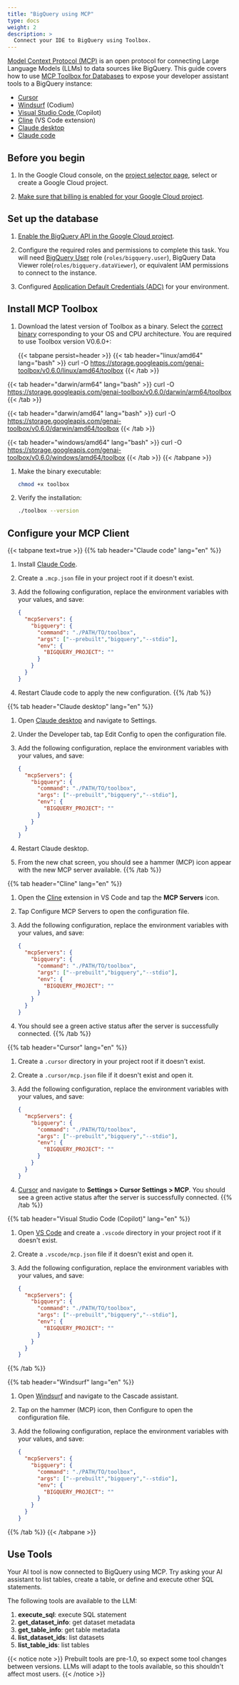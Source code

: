 ```yaml
---
title: "BigQuery using MCP"
type: docs
weight: 2
description: >
  Connect your IDE to BigQuery using Toolbox.
---
```


[Model Context Protocol (MCP)](https://modelcontextprotocol.io/introduction) is an open protocol for connecting Large Language Models (LLMs) to data sources like BigQuery. This guide covers how to use [MCP Toolbox for Databases][toolbox] to expose your developer assistant tools to a BigQuery instance:

* [Cursor][cursor]
* [Windsurf][windsurf] (Codium)
* [Visual Studio Code ][vscode] (Copilot)
* [Cline][cline]  (VS Code extension)
* [Claude desktop][claudedesktop]
* [Claude code][claudecode]

[toolbox]: https://github.com/googleapis/genai-toolbox
[cursor]: #configure-your-mcp-client
[windsurf]: #configure-your-mcp-client
[vscode]: #configure-your-mcp-client
[cline]: #configure-your-mcp-client
[claudedesktop]: #configure-your-mcp-client
[claudecode]: #configure-your-mcp-client

## Before you begin

1. In the Google Cloud console, on the [project selector page](https://console.cloud.google.com/projectselector2/home/dashboard), select or create a Google Cloud project.

1. [Make sure that billing is enabled for your Google Cloud project](https://cloud.google.com/billing/docs/how-to/verify-billing-enabled#confirm_billing_is_enabled_on_a_project).


## Set up the database

1. [Enable the BigQuery API in the Google Cloud project](https://console.cloud.google.com/flows/enableapi?apiid=bigquery.googleapis.com&redirect=https://console.cloud.google.com).

1. Configure the required roles and permissions to complete this task. You will need [BigQuery User](https://cloud.google.com/bigquery/docs/access-control) role (`roles/bigquery.user`), BigQuery Data Viewer role(`roles/bigquery.dataViewer`), or equivalent IAM permissions to connect to the instance.

1. Configured [Application Default Credentials (ADC)](https://cloud.google.com/docs/authentication/set-up-adc-local-dev-environment) for your environment.

## Install MCP Toolbox

1. Download the latest version of Toolbox as a binary. Select the [correct binary](https://github.com/googleapis/genai-toolbox/releases) corresponding to your OS and CPU architecture. You are required to use Toolbox version V0.6.0+:

   <!-- {x-release-please-start-version} -->
   {{< tabpane persist=header >}}
{{< tab header="linux/amd64" lang="bash" >}}
curl -O https://storage.googleapis.com/genai-toolbox/v0.6.0/linux/amd64/toolbox
{{< /tab >}}

{{< tab header="darwin/arm64" lang="bash" >}}
curl -O https://storage.googleapis.com/genai-toolbox/v0.6.0/darwin/arm64/toolbox
{{< /tab >}}

{{< tab header="darwin/amd64" lang="bash" >}}
curl -O https://storage.googleapis.com/genai-toolbox/v0.6.0/darwin/amd64/toolbox
{{< /tab >}}

{{< tab header="windows/amd64" lang="bash" >}}
curl -O https://storage.googleapis.com/genai-toolbox/v0.6.0/windows/amd64/toolbox
{{< /tab >}}
{{< /tabpane >}}
    <!-- {x-release-please-end} -->


1. Make the binary executable:

    ```bash
    chmod +x toolbox
    ```

1. Verify the installation:

    ```bash
    ./toolbox --version
    ```

## Configure your MCP Client

{{< tabpane text=true >}}
{{% tab header="Claude code" lang="en" %}}

1. Install [Claude Code](https://docs.anthropic.com/en/docs/agents-and-tools/claude-code/overview).
1. Create a `.mcp.json` file in your project root if it doesn't exist.
1. Add the following configuration, replace the environment variables with your values, and save:

    ```json
    {
      "mcpServers": {
        "bigquery": {
          "command": "./PATH/TO/toolbox",
          "args": ["--prebuilt","bigquery","--stdio"],
          "env": {
            "BIGQUERY_PROJECT": ""
          }
        }
      }
    }
    ```


1. Restart Claude code to apply the new configuration.
{{% /tab %}}

{{% tab header="Claude desktop" lang="en" %}}

1. Open [Claude desktop](https://claude.ai/download) and navigate to Settings.
1. Under the Developer tab, tap Edit Config to open the configuration file.
1. Add the following configuration, replace the environment variables with your values, and save:

    ```json
    {
      "mcpServers": {
        "bigquery": {
          "command": "./PATH/TO/toolbox",
          "args": ["--prebuilt","bigquery","--stdio"],
          "env": {
            "BIGQUERY_PROJECT": ""
          }
        }
      }
    }
    ```


1. Restart Claude desktop.
1. From the new chat screen, you should see a hammer (MCP) icon appear with the new MCP server available.
{{% /tab %}}

{{% tab header="Cline" lang="en" %}}

1. Open the [Cline](https://github.com/cline/cline) extension in VS Code and tap the **MCP Servers** icon.
1. Tap Configure MCP Servers to open the configuration file.
1. Add the following configuration, replace the environment variables with your values, and save:

    ```json
    {
      "mcpServers": {
        "bigquery": {
          "command": "./PATH/TO/toolbox",
          "args": ["--prebuilt","bigquery","--stdio"],
          "env": {
            "BIGQUERY_PROJECT": ""
          }
        }
      }
    }
    ```


1. You should see a green active status after the server is successfully connected.
{{% /tab %}}

{{% tab header="Cursor" lang="en" %}}

1. Create a `.cursor` directory in your project root if it doesn't exist.
1. Create a `.cursor/mcp.json` file if it doesn't exist and open it.
1. Add the following configuration, replace the environment variables with your values, and save:

    ```json
    {
      "mcpServers": {
        "bigquery": {
          "command": "./PATH/TO/toolbox",
          "args": ["--prebuilt","bigquery","--stdio"],
          "env": {
            "BIGQUERY_PROJECT": ""
          }
        }
      }
    }
    ```


1. [Cursor](https://www.cursor.com/) and navigate to **Settings > Cursor Settings > MCP**. You should see a green active status after the server is successfully connected.
{{% /tab %}}

{{% tab header="Visual Studio Code (Copilot)" lang="en" %}}

1. Open [VS Code](https://code.visualstudio.com/docs/copilot/overview) and create a `.vscode` directory in your project root if it doesn't exist.
1. Create a `.vscode/mcp.json` file if it doesn't exist and open it.
1. Add the following configuration, replace the environment variables with your values, and save:

    ```json
    {
      "mcpServers": {
        "bigquery": {
          "command": "./PATH/TO/toolbox",
          "args": ["--prebuilt","bigquery","--stdio"],
          "env": {
            "BIGQUERY_PROJECT": ""
          }
        }
      }
    }
    ```


{{% /tab %}}

{{% tab header="Windsurf" lang="en" %}}

1. Open [Windsurf](https://docs.codeium.com/windsurf) and navigate to the Cascade assistant.
1. Tap on the hammer (MCP) icon, then Configure to open the configuration file.
1. Add the following configuration, replace the environment variables with your values, and save:

    ```json
    {
      "mcpServers": {
        "bigquery": {
          "command": "./PATH/TO/toolbox",
          "args": ["--prebuilt","bigquery","--stdio"],
          "env": {
            "BIGQUERY_PROJECT": ""
          }
        }
      }
    }
    ```


{{% /tab %}}
{{< /tabpane >}}

## Use Tools

Your AI tool is now connected to BigQuery using MCP. Try asking your AI assistant to list tables, create a table, or define and execute other SQL statements.

The following tools are available to the LLM:

1. **execute_sql**: execute SQL statement
1. **get_dataset_info**: get dataset metadata
1. **get_table_info**: get table metadata
1. **list_dataset_ids**: list datasets
1. **list_table_ids**: list tables

{{< notice note >}}
Prebuilt tools are pre-1.0, so expect some tool changes between versions. LLMs will adapt to the tools available, so this shouldn't affect most users.
{{< /notice >}}